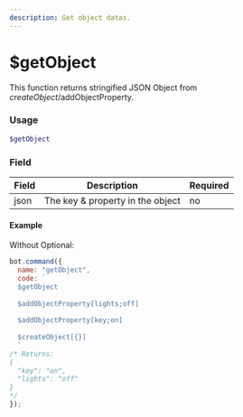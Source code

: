 ```yaml
---
description: Get object datas.
---
```


# $getObject

This function returns stringified JSON Object from $createObject/$addObjectProperty.

### Usage

```php
$getObject
```

### Field

| Field | Description                      | Required |
| ----- | -------------------------------- | -------- |
| json  | The key & property in the object | no       |

#### Example

Without Optional:

```javascript
bot.command({
  name: "getObject",
  code: `
  $getObject
  
  $addObjectProperty[lights;off]
  
  $addObjectProperty[key;on]
  
  $createObject[{}]
  `
/* Returns:
{
  "key": "on",
  "lights": "off"
}
*/
});
```
